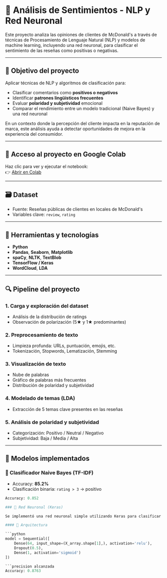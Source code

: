 # 🧠 Análisis de Sentimientos - NLP y Red Neuronal

Este proyecto analiza las opiniones de clientes de McDonald's a través de técnicas de Procesamiento de Lenguaje Natural (NLP) y modelos de machine learning, incluyendo una red neuronal, para clasificar el sentimiento de las reseñas como positivas o negativas.

---

## 🎯 Objetivo del proyecto

Aplicar técnicas de NLP y algoritmos de clasificación para:

- Clasificar comentarios como **positivos o negativos**
- Identificar **patrones lingüísticos frecuentes**
- Evaluar **polaridad y subjetividad** emocional
- Comparar el rendimiento entre un modelo tradicional (Naive Bayes) y una red neuronal

En un contexto donde la percepción del cliente impacta en la reputación de marca, este análisis ayuda a detectar oportunidades de mejora en la experiencia del consumidor.

---

## 🔗 Acceso al proyecto en Google Colab

Haz clic para ver y ejecutar el notebook:  
👉 [Abrir en Colab](https://colab.research.google.com/drive/1mENMX4ck2LnXJXUIdJz7MEoFZSy7rOKW?usp=sharing)


---

## 🗃️ Dataset

- Fuente: Reseñas públicas de clientes en locales de McDonald's
- Variables clave: `review`, `rating`

---

## 🔧 Herramientas y tecnologías

- **Python**
- **Pandas**, **Seaborn**, **Matplotlib**
- **spaCy**, **NLTK**, **TextBlob**
- **TensorFlow / Keras**
- **WordCloud**, **LDA**

---

## 🔍 Pipeline del proyecto

### 1. Carga y exploración del dataset
- Análisis de la distribución de ratings
- Observación de polarización (5★ y 1★ predominantes)

### 2. Preprocesamiento de texto
- Limpieza profunda: URLs, puntuación, emojis, etc.
- Tokenización, Stopwords, Lematización, Stemming

### 3. Visualización de texto
- Nube de palabras
- Gráfico de palabras más frecuentes
- Distribución de polaridad y subjetividad

### 4. Modelado de temas (LDA)
- Extracción de 5 temas clave presentes en las reseñas

### 5. Análisis de polaridad y subjetividad
- Categorización: Positivo / Neutral / Negativo
- Subjetividad: Baja / Media / Alta

---

## 🤖 Modelos implementados

### 🔹 Clasificador Naive Bayes (TF-IDF)

- Accuracy: **85.2%**
- Clasificación binaria: `rating > 3` → positivo

```python
Accuracy: 0.852

### 🤖 Red Neuronal (Keras)

Se implementó una red neuronal simple utilizando Keras para clasificar las reseñas en sentimientos positivos o negativos, con entrada basada en TF-IDF.

#### 📐 Arquitectura

```python
model = Sequential([
    Dense(64, input_shape=(X_array.shape[1],), activation='relu'),
    Dropout(0.5),
    Dense(1, activation='sigmoid')
])

```precision alcanzada
Accuracy: 0.8763



